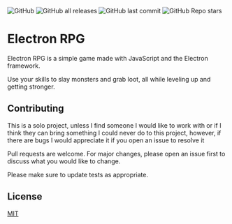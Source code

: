 ![GitHub](https://img.shields.io/github/license/Robbit2/Electron-RPG) ![GitHub all releases](https://img.shields.io/github/downloads/Robbit2/Electron-RPG/total) ![GitHub last commit](https://img.shields.io/github/last-commit/Robbit2/Electron-RPG) ![GitHub Repo stars](https://img.shields.io/github/stars/Robbit2/Electron-RPG)
# Electron RPG

Electron RPG is a simple game made with JavaScript and the Electron framework.

Use your skills to slay monsters and grab loot, all while leveling up and getting stronger.

## Contributing
This is a solo project, unless I find someone I would like to work with or if I think they can bring something I could never do to this project, however, if there are bugs I would appreciate it if you open an issue to resolve it

Pull requests are welcome. For major changes, please open an issue first to discuss what you would like to change.

Please make sure to update tests as appropriate.

## License
[MIT](https://choosealicense.com/licenses/mit/)